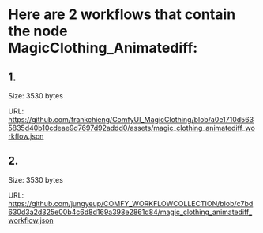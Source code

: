 # Here are 2 workflows that contain the node MagicClothing_Animatediff:

## 1. 

Size: 3530 bytes

URL: https://github.com/frankchieng/ComfyUI_MagicClothing/blob/a0e1710d5635835d40b10cdeae9d7697d92addd0/assets/magic_clothing_animatediff_workflow.json

## 2. 

Size: 3530 bytes

URL: https://github.com/jungyeup/COMFY_WORKFLOWCOLLECTION/blob/c7bd630d3a2d325e00b4c6d8d169a398e2861d84/magic_clothing_animatediff_workflow.json

